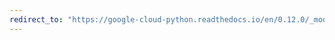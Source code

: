 ```yaml
---
redirect_to: "https://google-cloud-python.readthedocs.io/en/0.12.0/_modules/gcloud/pubsub/iam.html"
---
```

